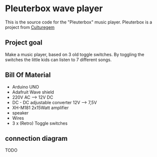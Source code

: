 # Pleuterbox wave player

This is the source code for the "Pleuterbox" music player. 
Pleuterbox is a project from [Culturegem](http://www.cultureghem.be/) 

## Project goal

Make a music player, based on 3 old toggle switches. By toggling the switches the little kids can listen to 7 different songs.

## Bill Of Material

- Arduino UNO
- Adafruit Wave shield
- 220V AC --> 12V DC
- DC - DC adjustable converter 12V --> 7,5V
- XH-M181 2x15Watt amplifier
- speaker
- Wires
- 3 x (Retro) Toggle switches

## connection diagram

TODO

